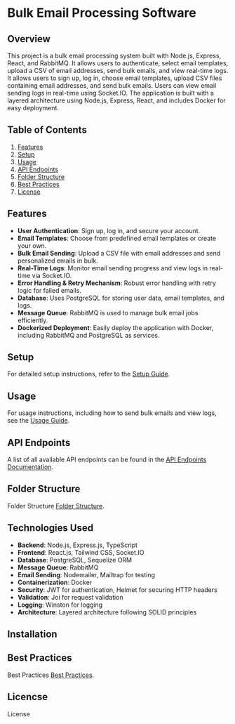 # Bulk Email Processing Software

## Overview

This project is a bulk email processing system built with Node.js, Express, React, and RabbitMQ. It allows users to authenticate, select email templates, upload a CSV of email addresses, send bulk emails, and view real-time logs. It allows users to sign up, log in, choose email templates, upload CSV files containing email addresses, and send bulk emails. Users can view email sending logs in real-time using Socket.IO. The application is built with a layered architecture using Node.js, Express, React, and includes Docker for easy deployment.

## Table of Contents

1. [Features](#features)
2. [Setup](#setup)
3. [Usage](#usage)
4. [API Endpoints](#api-endpoints)
5. [Folder Structure](#folder-structure)
6. [Best Practices](#best-practices)
7. [License](#license)

## Features

- **User Authentication**: Sign up, log in, and secure your account.
- **Email Templates**: Choose from predefined email templates or create your own.
- **Bulk Email Sending**: Upload a CSV file with email addresses and send personalized emails in bulk.
- **Real-Time Logs**: Monitor email sending progress and view logs in real-time via Socket.IO.
- **Error Handling & Retry Mechanism**: Robust error handling with retry logic for failed emails.
- **Database**: Uses PostgreSQL for storing user data, email templates, and logs.
- **Message Queue**: RabbitMQ is used to manage bulk email jobs efficiently.
- **Dockerized Deployment**: Easily deploy the application with Docker, including RabbitMQ and PostgreSQL as services.

## Setup

For detailed setup instructions, refer to the [Setup Guide](docs/setup.md).

## Usage

For usage instructions, including how to send bulk emails and view logs, see the [Usage Guide](docs/usage.md).

## API Endpoints

A list of all available API endpoints can be found in the [API Endpoints Documentation](docs/apiEndpoints.md).

## Folder Structure

Folder Structure [Folder Structure](docs/folderStructure.md).


## Technologies Used

- **Backend**: Node.js, Express.js, TypeScript
- **Frontend**: React.js, Tailwind CSS, Socket.IO
- **Database**: PostgreSQL, Sequelize ORM
- **Message Queue**: RabbitMQ
- **Email Sending**: Nodemailer, Mailtrap for testing
- **Containerization**: Docker
- **Security**: JWT for authentication, Helmet for securing HTTP headers
- **Validation**: Joi for request validation
- **Logging**: Winston for logging
- **Architecture**: Layered architecture following SOLID principles

## Installation

## Best Practices

Best Practices [Best Practices](docs/bestPractices.md).

## Licencse

License

